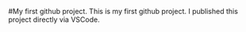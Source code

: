 #My first github project.
This is my first github project. I published this
project directly via VSCode.

